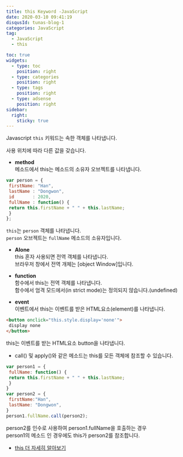 ```yaml
---
title: this Keyword -JavaScript
date: 2020-03-10 09:41:19
disqusId: tunas-blog-1
categories: JavaScript
tag: 
  - JavaScript
  - this

toc: true
widgets:
  - type: toc
    position: right
  - type: categories
    position: right
  - type: tags
    position: right
  - type: adsense
    position: right
sidebar:
  right:
    sticky: true
---
```


Javascript `this` 키워드는 속한 객체를 나타냅니다.

사용 위치에 따라 다른 값을 갖습니다.

<!-- more -->

*   **method**  
    메소드에서 this는 메소드의 소유자 오브젝트를 나타냅니다.

```js
var person = {  
 firstName: "Han",  
 lastName : "Dongwon",  
 id       : 2020,  
 fullName : function() {  
 return this.firstName + " " + this.lastName;  
 }  
};  
```

`this`는 `person` 객체를 나타냅니다.  
`person` 오브젝트는 `fullName` 메소드의 소유자입니다.

*   **Alone**  
    this 혼자 사용되면 전역 객체를 나타냅니다.  
    브라우저 창에서 전역 개체는 [object Window]입니다.
    

*   **function**  
    함수에서 this는 전역 객체를 나타냅니다.  
    함수에서 엄격 모드에서(in strict mode)는 정의되지 않습니다.(undefined)
    

*   **event**  
    이벤트에서 this는 이벤트를 받은 HTML요소(element)를 나타냅니다.
    

```html
<button onclick="this.style.display='none'">  
 display none  
</button>  
```

this는 이벤트를 받는 HTML요소 button을 나타냅니다.

*   call() 및 apply()와 같은 메소드는 this를 모든 객체에 참조할 수 있습니다.

```js
var person1 = {  
 fullName: function() {  
 return this.firstName + " " + this.lastName;  
 }  
}  
var person2 = {  
 firstName:"Han",  
 lastName: "Dongwon",  
}  
person1.fullName.call(person2);  
```

person2를 인수로 사용하여 person1.fullName을 호출하는 경우  
person1의 메소드 인 경우에도 this가 person2를 참조합니다.


* [this 더 자세히 알아보기](https://hdw0903.github.io/2020/04/27/this-Core-JavaScript/)